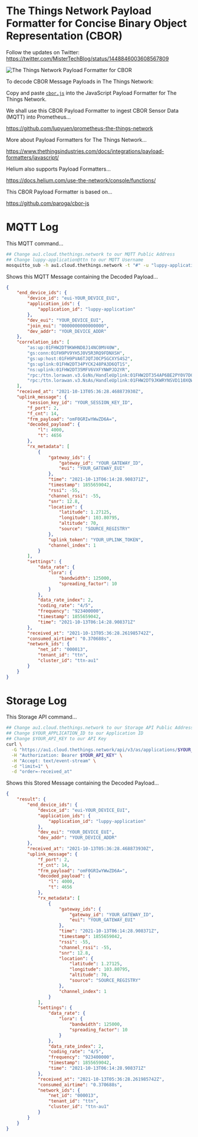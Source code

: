# The Things Network Payload Formatter for Concise Binary Object Representation (CBOR)

Follow the updates on Twitter: https://twitter.com/MisterTechBlog/status/1448846003608567809

![The Things Network Payload Formatter for CBOR](https://lupyuen.github.io/images/payload-flow2.jpg)

To decode CBOR Message Payloads in The Things Network:

Copy and paste [`cbor.js`](cbor.js) into the JavaScript Payload Formatter for The Things Network.

We shall use this CBOR Payload Formatter to ingest CBOR Sensor Data (MQTT) into Prometheus...

https://github.com/lupyuen/prometheus-the-things-network

More about Payload Formatters for The Things Network...

https://www.thethingsindustries.com/docs/integrations/payload-formatters/javascript/

Helium also supports Payload Formatters...

https://docs.helium.com/use-the-network/console/functions/

This CBOR Payload Formatter is based on...

https://github.com/paroga/cbor-js

# MQTT Log

This MQTT command...

```bash
## Change au1.cloud.thethings.network to our MQTT Public Address
## Change luppy-application@ttn to our MQTT Username
mosquitto_sub -h au1.cloud.thethings.network -t "#" -u "luppy-application@ttn" -P "YOUR_API_KEY" -d
```

Shows this MQTT Message containing the Decoded Payload...

```json
{
    "end_device_ids": {
        "device_id": "eui-YOUR_DEVICE_EUI",
        "application_ids": {
            "application_id": "luppy-application"
        },
        "dev_eui": "YOUR_DEVICE_EUI",
        "join_eui": "0000000000000000",
        "dev_addr": "YOUR_DEVICE_ADDR"
    },
    "correlation_ids": [
        "as:up:01FHW2DT9KWHND8J14NC0MV40W",
        "gs:conn:01FH9PV9YH5J0V5R3RQ9FDNXSH",
        "gs:up:host:01FH9PVA6TJQTJ0CP5GCXYS4S2",
        "gs:uplink:01FHW2DT34PYCK248PA3D6QT1S",
        "ns:uplink:01FHW2DT35MFV6VXFYNWPJD2YR",
        "rpc:/ttn.lorawan.v3.GsNs/HandleUplink:01FHW2DT354AP6BE2PY0V7DCAS",
        "rpc:/ttn.lorawan.v3.NsAs/HandleUplink:01FHW2DT9JKWRYNSVD110XQWBC"
    ],
    "received_at": "2021-10-13T05:36:28.468873930Z",
    "uplink_message": {
        "session_key_id": "YOUR_SESSION_KEY_ID",
        "f_port": 2,
        "f_cnt": 14,
        "frm_payload": "omF0GRIwYWwZD6A=",
        "decoded_payload": {
            "l": 4000,
            "t": 4656
        },
        "rx_metadata": [
            {
                "gateway_ids": {
                    "gateway_id": "YOUR_GATEWAY_ID",
                    "eui": "YOUR_GATEWAY_EUI"
                },
                "time": "2021-10-13T06:14:28.908371Z",
                "timestamp": 1855659042,
                "rssi": -55,
                "channel_rssi": -55,
                "snr": 12.8,
                "location": {
                    "latitude": 1.27125,
                    "longitude": 103.80795,
                    "altitude": 70,
                    "source": "SOURCE_REGISTRY"
                },
                "uplink_token": "YOUR_UPLINK_TOKEN",
                "channel_index": 1
            }
        ],
        "settings": {
            "data_rate": {
                "lora": {
                    "bandwidth": 125000,
                    "spreading_factor": 10
                }
            },
            "data_rate_index": 2,
            "coding_rate": "4/5",
            "frequency": "923400000",
            "timestamp": 1855659042,
            "time": "2021-10-13T06:14:28.908371Z"
        },
        "received_at": "2021-10-13T05:36:28.261985742Z",
        "consumed_airtime": "0.370688s",
        "network_ids": {
            "net_id": "000013",
            "tenant_id": "ttn",
            "cluster_id": "ttn-au1"
        }
    }
}
```

# Storage Log

This Storage API command...

```bash
## Change au1.cloud.thethings.network to our Storage API Public Address
## Change $YOUR_APPLICATION_ID to our Application ID
## Change $YOUR_API_KEY to our API Key
curl \
  -G "https://au1.cloud.thethings.network/api/v3/as/applications/$YOUR_APPLICATION_ID/packages/storage/uplink_message" \
  -H "Authorization: Bearer $YOUR_API_KEY" \
  -H "Accept: text/event-stream" \
  -d "limit=1" \
  -d "order=-received_at"
```

Shows this Stored Message containing the Decoded Payload...

```json
{
    "result": {
        "end_device_ids": {
            "device_id": "eui-YOUR_DEVICE_EUI",
            "application_ids": {
                "application_id": "luppy-application"
            },
            "dev_eui": "YOUR_DEVICE_EUI",
            "dev_addr": "YOUR_DEVICE_ADDR"
        },
        "received_at": "2021-10-13T05:36:28.468873930Z",
        "uplink_message": {
            "f_port": 2,
            "f_cnt": 14,
            "frm_payload": "omF0GRIwYWwZD6A=",
            "decoded_payload": {
                "l": 4000,
                "t": 4656
            },
            "rx_metadata": [
                {
                    "gateway_ids": {
                        "gateway_id": "YOUR_GATEWAY_ID",
                        "eui": "YOUR_GATEWAY_EUI"
                    },
                    "time": "2021-10-13T06:14:28.908371Z",
                    "timestamp": 1855659042,
                    "rssi": -55,
                    "channel_rssi": -55,
                    "snr": 12.8,
                    "location": {
                        "latitude": 1.27125,
                        "longitude": 103.80795,
                        "altitude": 70,
                        "source": "SOURCE_REGISTRY"
                    },
                    "channel_index": 1
                }
            ],
            "settings": {
                "data_rate": {
                    "lora": {
                        "bandwidth": 125000,
                        "spreading_factor": 10
                    }
                },
                "data_rate_index": 2,
                "coding_rate": "4/5",
                "frequency": "923400000",
                "timestamp": 1855659042,
                "time": "2021-10-13T06:14:28.908371Z"
            },
            "received_at": "2021-10-13T05:36:28.261985742Z",
            "consumed_airtime": "0.370688s",
            "network_ids": {
                "net_id": "000013",
                "tenant_id": "ttn",
                "cluster_id": "ttn-au1"
            }
        }
    }
}
```
